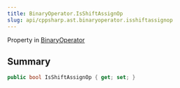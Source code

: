 ```yaml
---
title: BinaryOperator.IsShiftAssignOp
slug: api/cppsharp.ast.binaryoperator.isshiftassignop
---
```

Property in [BinaryOperator](/api/cppsharp/ast/binaryoperator)

## Summary



```csharp
public bool IsShiftAssignOp { get; set; }
```

